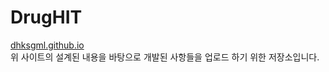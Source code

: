 # DrugHIT

<a href="https://dhksgml.github.io">dhksgml.github.io</a>
<br>
위 사이트의 설계된 내용을 바탕으로 개발된 사항들을 업로드 하기 위한 저장소입니다.
